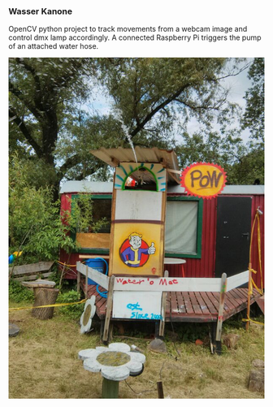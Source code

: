 ### Wasser Kanone

OpenCV python project to track movements from a webcam image and control dmx lamp accordingly. A connected Raspberry Pi triggers the pump of an attached water hose.

![Picture of the construction in action](pic.jpg)